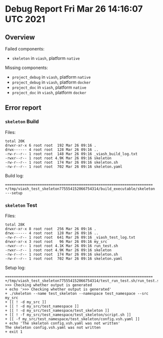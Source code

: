 # Debug Report Fri Mar 26 14:16:07 UTC 2021

## Overview

Failed components:

- `skeleton` in `viash`, platform `native`

Missing components:

- `project_debug` in `viash`, platform `native`
- `project_debug` in `viash`, platform `docker`
- `project_doc` in `viash`, platform `native`
- `project_doc` in `viash`, platform `docker`


## Error report

### `skeleton` Build

Files:

```
total 20K
drwxr-xr-x 6 root root  192 Mar 26 09:16 .
drwx------ 4 root root  128 Mar 26 09:16 ..
-rw-r--r-- 1 root root  148 Mar 26 09:16 _viash_build_log.txt
-rwxr--r-- 1 root root 4.9K Mar 26 09:16 skeleton
-rw-r--r-- 1 root root  174 Mar 26 09:16 skeleton.sh
-rw-r--r-- 1 root root  702 Mar 26 09:16 skeleton.yaml
```

Build log:
```
====================================================================
+/tmp/viash_test_skeleton775554152066754314/build_executable/skeleton ---setup
```
### `skeleton` Test

Files:

```
total 28K
drwxr-xr-x 8 root root  256 Mar 26 09:16 .
drwx------ 4 root root  128 Mar 26 09:16 ..
-rw-r--r-- 1 root root  641 Mar 26 09:16 _viash_test_log.txt
drwxr-xr-x 3 root root   96 Mar 26 09:16 my_src
-rwxr--r-- 1 root root 4.1K Mar 26 09:16 run_test.sh
-rwxr--r-- 1 root root 4.9K Mar 26 09:16 skeleton
-rw-r--r-- 1 root root  174 Mar 26 09:16 skeleton.sh
-rw-r--r-- 1 root root  702 Mar 26 09:16 skeleton.yaml
```

Setup log:
```
====================================================================
+/tmp/viash_test_skeleton775554152066754314/test_run_test.sh/run_test.sh
>>> Checking whether output is generated
+ echo '>>> Checking whether output is generated'
+ ./skeleton --name test_skeleton --namespace test_namespace --src my_src
+ [[ ! -d my_src ]]
+ [[ ! -d my_src/test_namespace ]]
+ [[ ! -d my_src/test_namespace/test_skeleton ]]
+ [[ ! -f my_src/test_namespace/test_skeleton/script.sh ]]
+ [[ -f my_src/test_namespace/test_skeleton/config.vsh.yaml ]]
+ echo 'The skeleton config.vsh.yaml was not written'
The skeleton config.vsh.yaml was not written
+ exit 1
```

